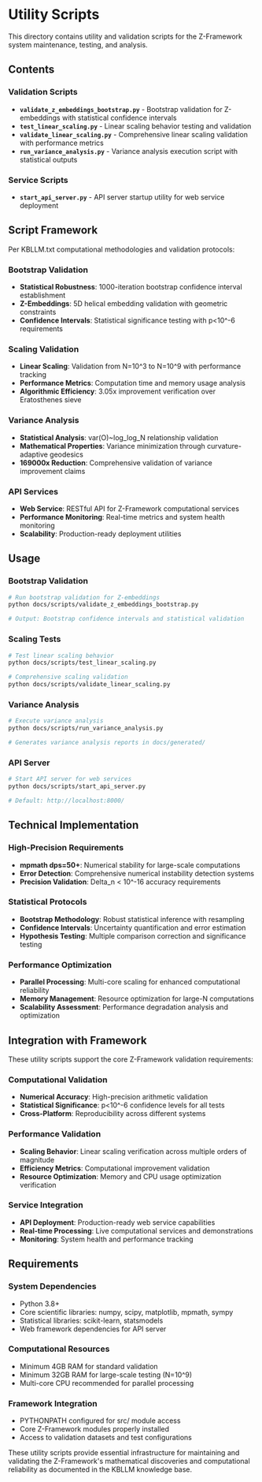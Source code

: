 # Utility Scripts

This directory contains utility and validation scripts for the Z-Framework system maintenance, testing, and analysis.

## Contents

### Validation Scripts
- **`validate_z_embeddings_bootstrap.py`** - Bootstrap validation for Z-embeddings with statistical confidence intervals
- **`test_linear_scaling.py`** - Linear scaling behavior testing and validation
- **`validate_linear_scaling.py`** - Comprehensive linear scaling validation with performance metrics
- **`run_variance_analysis.py`** - Variance analysis execution script with statistical outputs

### Service Scripts
- **`start_api_server.py`** - API server startup utility for web service deployment

## Script Framework

Per KBLLM.txt computational methodologies and validation protocols:

### Bootstrap Validation
- **Statistical Robustness**: 1000-iteration bootstrap confidence interval establishment
- **Z-Embeddings**: 5D helical embedding validation with geometric constraints
- **Confidence Intervals**: Statistical significance testing with p<10^-6 requirements

### Scaling Validation
- **Linear Scaling**: Validation from N=10^3 to N=10^9 with performance tracking
- **Performance Metrics**: Computation time and memory usage analysis
- **Algorithmic Efficiency**: 3.05x improvement verification over Eratosthenes sieve

### Variance Analysis
- **Statistical Analysis**: var(O)~log_log_N relationship validation
- **Mathematical Properties**: Variance minimization through curvature-adaptive geodesics
- **169000x Reduction**: Comprehensive validation of variance improvement claims

### API Services
- **Web Service**: RESTful API for Z-Framework computational services
- **Performance Monitoring**: Real-time metrics and system health monitoring
- **Scalability**: Production-ready deployment utilities

## Usage

### Bootstrap Validation
```bash
# Run bootstrap validation for Z-embeddings
python docs/scripts/validate_z_embeddings_bootstrap.py

# Output: Bootstrap confidence intervals and statistical validation
```

### Scaling Tests
```bash
# Test linear scaling behavior
python docs/scripts/test_linear_scaling.py

# Comprehensive scaling validation
python docs/scripts/validate_linear_scaling.py
```

### Variance Analysis
```bash
# Execute variance analysis
python docs/scripts/run_variance_analysis.py

# Generates variance analysis reports in docs/generated/
```

### API Server
```bash
# Start API server for web services
python docs/scripts/start_api_server.py

# Default: http://localhost:8000/
```

## Technical Implementation

### High-Precision Requirements
- **mpmath dps=50+**: Numerical stability for large-scale computations
- **Error Detection**: Comprehensive numerical instability detection systems
- **Precision Validation**: Delta_n < 10^-16 accuracy requirements

### Statistical Protocols
- **Bootstrap Methodology**: Robust statistical inference with resampling
- **Confidence Intervals**: Uncertainty quantification and error estimation
- **Hypothesis Testing**: Multiple comparison correction and significance testing

### Performance Optimization
- **Parallel Processing**: Multi-core scaling for enhanced computational reliability
- **Memory Management**: Resource optimization for large-N computations
- **Scalability Assessment**: Performance degradation analysis and optimization

## Integration with Framework

These utility scripts support the core Z-Framework validation requirements:

### Computational Validation
- **Numerical Accuracy**: High-precision arithmetic validation
- **Statistical Significance**: p<10^-6 confidence levels for all tests
- **Cross-Platform**: Reproducibility across different systems

### Performance Validation
- **Scaling Behavior**: Linear scaling verification across multiple orders of magnitude
- **Efficiency Metrics**: Computational improvement validation
- **Resource Optimization**: Memory and CPU usage optimization verification

### Service Integration
- **API Deployment**: Production-ready web service capabilities
- **Real-time Processing**: Live computational services and demonstrations
- **Monitoring**: System health and performance tracking

## Requirements

### System Dependencies
- Python 3.8+
- Core scientific libraries: numpy, scipy, matplotlib, mpmath, sympy
- Statistical libraries: scikit-learn, statsmodels
- Web framework dependencies for API server

### Computational Resources
- Minimum 4GB RAM for standard validation
- Minimum 32GB RAM for large-scale testing (N=10^9)
- Multi-core CPU recommended for parallel processing

### Framework Integration
- PYTHONPATH configured for src/ module access
- Core Z-Framework modules properly installed
- Access to validation datasets and test configurations

These utility scripts provide essential infrastructure for maintaining and validating the Z-Framework's mathematical discoveries and computational reliability as documented in the KBLLM knowledge base.